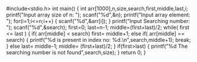 #include<stdio.h>
int main()
{
    int arr[1000],n,size,search,first,middle,last,i;
    printf("Input array size of n: ");
    scanf("%d",&n);
    printf("Input array element: ");
    for(i=1;i<=n;i++)
    {
        scanf("%d",&arr[i]);
    }
    printf("Input Searching number: ");
    scanf("%d",&search);
    first=0;
    last=n-1;
    middle=(first+last)/2;
    while( first <= last )
    {
        if( arr[middle] < search)
            first= middle+1;
        else if( arr[middle] == search)
        {
            printf("%d is present in index no: %d.\n",search,middle+1);
            break;
        }
        else
      last= middle-1;
      middle= (first+last)/2;
    }
    if(first>last)
    {
        printf("%d The searching number is not found",search,size);
    }
    return 0;
}

